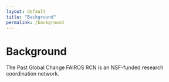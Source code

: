 ```yaml
---
layout: default
title: "Background"
permalink: /background
---
```


# Background
The Past Global Change FAIROS RCN is an NSF-funded research coordination network.
